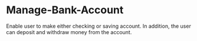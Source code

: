 # Manage-Bank-Account
Enable user to make either checking or saving account. In addition, the user can deposit and withdraw money from the account.
